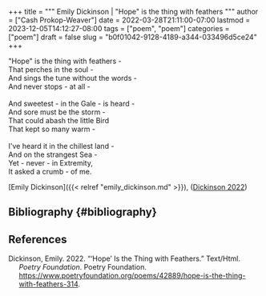+++
title = """
  Emily Dickinson | "Hope" is the thing with feathers
  """
author = ["Cash Prokop-Weaver"]
date = 2022-03-28T21:11:00-07:00
lastmod = 2023-12-05T14:12:27-08:00
tags = ["poem", "poem"]
categories = ["poem"]
draft = false
slug = "b0f01042-9128-4189-a344-033496d5ce24"
+++

<div class="verse">

"Hope" is the thing with feathers -<br />
That perches in the soul -<br />
And sings the tune without the words -<br />
And never stops - at all -<br />
<br />
And sweetest - in the Gale - is heard -<br />
And sore must be the storm -<br />
That could abash the little Bird<br />
That kept so many warm -<br />
<br />
I've heard it in the chillest land -<br />
And on the strangest Sea -<br />
Yet - never - in Extremity,<br />
It asked a crumb - of me.<br />

</div>

[Emily Dickinson]({{< relref "emily_dickinson.md" >}}), (<a href="#citeproc_bib_item_1">Dickinson 2022</a>)


## Bibliography {#bibliography}

## References

<style>.csl-entry{text-indent: -1.5em; margin-left: 1.5em;}</style><div class="csl-bib-body">
  <div class="csl-entry"><a id="citeproc_bib_item_1"></a>Dickinson, Emily. 2022. “‘Hope’ Is the Thing with Feathers.” Text/Html. <i>Poetry Foundation</i>. Poetry Foundation. <a href="https://www.poetryfoundation.org/poems/42889/hope-is-the-thing-with-feathers-314">https://www.poetryfoundation.org/poems/42889/hope-is-the-thing-with-feathers-314</a>.</div>
</div>
